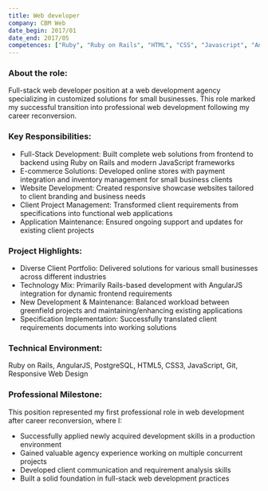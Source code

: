 ```yaml
---
title: Web developer
company: CBM Web
date_begin: 2017/01
date_end: 2017/05
competences: ["Ruby", "Ruby on Rails", "HTML", "CSS", "Javascript", "AngularJS", "PostgreSQL", "Full-Stack Development", "E-commerce", "Responsive Design", "Object-Oriented Programming (OOP)"]
---
```



### About the role:
Full-stack web developer position at a web development agency specializing in customized solutions for small businesses. This role marked my successful transition into professional web development following my career reconversion.

### Key Responsibilities:
- Full-Stack Development: Built complete web solutions from frontend to backend using Ruby on Rails and modern JavaScript frameworks
- E-commerce Solutions: Developed online stores with payment integration and inventory management for small business clients
- Website Development: Created responsive showcase websites tailored to client branding and business needs
- Client Project Management: Transformed client requirements from specifications into functional web applications
- Application Maintenance: Ensured ongoing support and updates for existing client projects

### Project Highlights:
- Diverse Client Portfolio: Delivered solutions for various small businesses across different industries
- Technology Mix: Primarily Rails-based development with AngularJS integration for dynamic frontend requirements
- New Development & Maintenance: Balanced workload between greenfield projects and maintaining/enhancing existing applications
- Specification Implementation: Successfully translated client requirements documents into working solutions

### Technical Environment:
Ruby on Rails, AngularJS, PostgreSQL, HTML5, CSS3, JavaScript, Git, Responsive Web Design

### Professional Milestone:
This position represented my first professional role in web development after career reconversion, where I:
- Successfully applied newly acquired development skills in a production environment
- Gained valuable agency experience working on multiple concurrent projects
- Developed client communication and requirement analysis skills
- Built a solid foundation in full-stack web development practices
